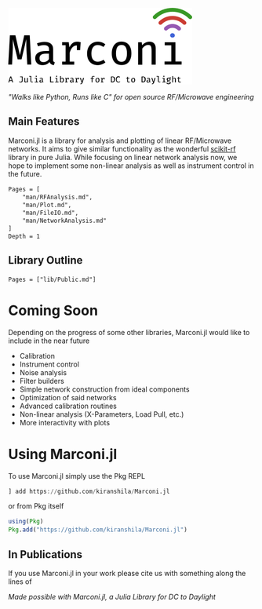 ![Logo](assets/logo_full.svg)

*"Walks like Python, Runs like C" for open source RF/Microwave engineering*

## Main Features
Marconi.jl is a library for analysis and plotting of linear RF/Microwave networks.
It aims to give similar functionality as the wonderful [scikit-rf](https://scikit-rf-web.readthedocs.io/)
library in pure Julia. While focusing on linear network analysis now, we hope to implement some non-linear analysis
as well as instrument control in the future.

```@contents
Pages = [
    "man/RFAnalysis.md",
    "man/Plot.md",
    "man/FileIO.md",
    "man/NetworkAnalysis.md"
]
Depth = 1
```

## Library Outline

```@contents
Pages = ["lib/Public.md"]
```

# Coming Soon
Depending on the progress of some other libraries, Marconi.jl would like to include
in the near future
* Calibration
* Instrument control
* Noise analysis
* Filter builders
* Simple network construction from ideal components
* Optimization of said networks
* Advanced calibration routines
* Non-linear analysis (X-Parameters, Load Pull, etc.)
* More interactivity with plots

# Using Marconi.jl
To use Marconi.jl simply use the Pkg REPL
```julia
] add https://github.com/kiranshila/Marconi.jl
```
or from Pkg itself
```julia
using(Pkg)
Pkg.add("https://github.com/kiranshila/Marconi.jl")
```

## In Publications
If you use Marconi.jl in your work please cite us with something along the lines of

*Made possible with Marconi.jl, a Julia Library for DC to Daylight*
